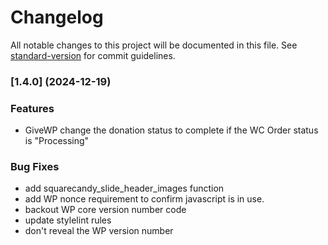 # Changelog

All notable changes to this project will be documented in this file. See [standard-version](https://github.com/conventional-changelog/standard-version) for commit guidelines.

### [1.4.0] (2024-12-19)

### Features

* GiveWP change the donation status to complete if the WC Order status is "Processing"

### Bug Fixes

* add squarecandy_slide_header_images function
* add WP nonce requirement to confirm javascript is in use.
* backout WP core version number code
* update stylelint rules
* don't reveal the WP version number
